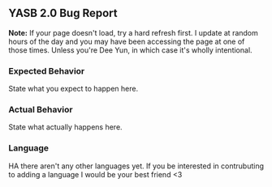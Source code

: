 ## YASB 2.0 Bug Report

**Note:** If your page doesn't load, try a hard refresh first. I update at random hours of the day and you may have been accessing the page at one of those times. Unless you're Dee Yun, in which case it's wholly intentional.

### Expected Behavior

State what you expect to happen here.

### Actual Behavior

State what actually happens here.

### Language

HA there aren't any other languages yet. If you be interested in contrubuting to adding a language I would be your best friend <3
